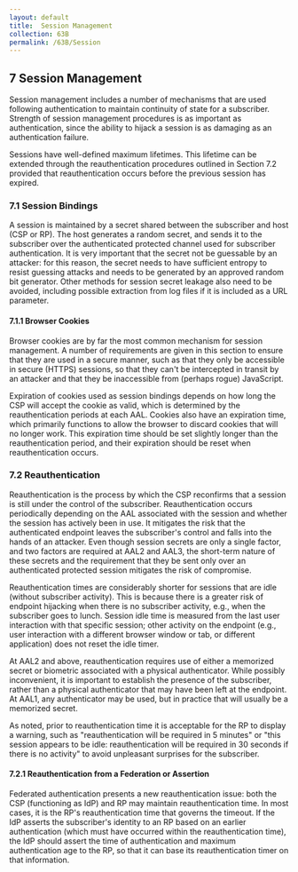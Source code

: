 ```yaml
---
layout: default
title:  Session Management
collection: 63B
permalink: /63B/Session
---
```


## 7 Session Management

Session management includes a number of mechanisms that are used following authentication to maintain continuity of state for a subscriber. Strength of session management procedures is as important as authentication, since the ability to hijack a session is as damaging as an authentication failure.

Sessions have well-defined maximum lifetimes. This lifetime can be extended through the reauthentication procedures outlined in Section 7.2 provided that reauthentication occurs before the previous session has expired.

### 7.1 Session Bindings

A session is maintained by a secret shared between the subscriber and host (CSP or RP). The host generates a random secret, and sends it to the subscriber over the authenticated protected channel used for subscriber authentication. It is very important that the secret not be guessable by an attacker: for this reason, the secret needs to have sufficient entropy to resist guessing attacks and needs to be generated by an approved random bit generator. Other methods for session secret leakage also need to be avoided, including possible extraction from log files if it is included as a URL parameter.

#### 7.1.1 Browser Cookies

Browser cookies are by far the most common mechanism for session management. A number of requirements are given in this section to ensure that they are used in a secure manner, such as that they only be accessible in secure (HTTPS) sessions, so that they can't be intercepted in transit by an attacker and that they be inaccessible from (perhaps rogue) JavaScript.

Expiration of cookies used as session bindings depends on how long the CSP will accept the cookie as valid, which is determined by the reauthentication periods at each AAL. Cookies also have an expiration time, which primarily functions to allow the browser to discard cookies that will no longer work. This expiration time should be set slightly longer than the reauthentication period, and their expiration should be reset when reauthentication occurs.

### 7.2 Reauthentication

Reauthentication is the process by which the CSP reconfirms that a session is still under the control of the subscriber. Reauthentication occurs periodically depending on the AAL associated with the session and whether the session has actively been in use. It mitigates the risk that the authenticated endpoint leaves the subscriber's control and falls into the hands of an attacker. Even though session secrets are only a single factor, and two factors are required at AAL2 and AAL3, the short-term nature of these secrets and the requirement that they be sent only over an authenticated protected session mitigates the risk of compromise.

Reauthentication times are considerably shorter for sessions that are idle (without subscriber activity). This is because there is a greater risk of endpoint hijacking when there is no subscriber activity, e.g., when the subscriber goes to lunch. Session idle time is measured from the last user interaction with that specific session; other activity on the endpoint (e.g., user interaction with a different browser window or tab, or different application) does not reset the idle timer.

At AAL2 and above, reauthentication requires use of either a memorized secret or biometric associated with a physical authenticator. While possibly inconvenient, it is important to establish the presence of the subscriber, rather than a physical authenticator that may have been left at the endpoint. At AAL1, any authenticator may be used, but in practice that will usually be a memorized secret.

As noted, prior to reauthentication time it is acceptable for the RP to display a warning, such as "reauthentication will be required in 5 minutes" or "this session appears to be idle: reauthentication will be required in 30 seconds if there is no activity" to avoid unpleasant surprises for the subscriber.

#### 7.2.1 Reauthentication from a Federation or Assertion

Federated authentication presents a new reauthentication issue: both the CSP (functioning as IdP) and RP may maintain reauthentication time. In most cases, it is the RP's reauthentication time that governs the timeout. If the IdP asserts the subscriber's identity to an RP based on an earlier authentication (which must have occurred within the reauthentication time), the IdP should assert the time of authentication and maximum authentication age to the RP, so that it can base its reauthentication timer on that information.
